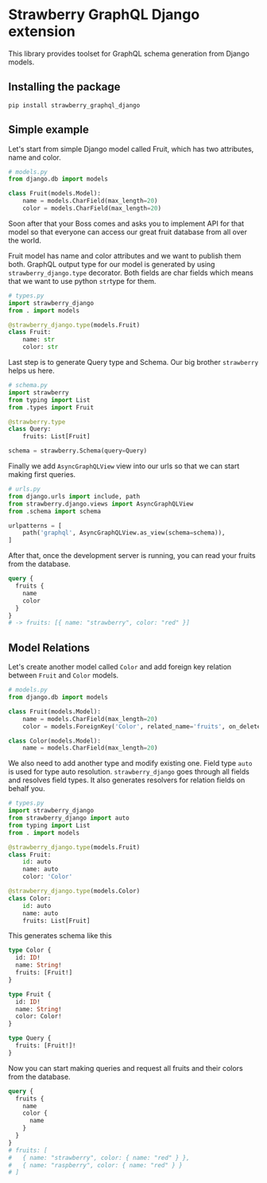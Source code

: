 # Strawberry GraphQL Django extension

This library provides toolset for GraphQL schema generation from Django models.

## Installing the package

```
pip install strawberry_graphql_django
```

## Simple example

Let's start from simple Django model called Fruit, which has two attributes, name and color.

```python
# models.py
from django.db import models

class Fruit(models.Model):
    name = models.CharField(max_length=20)
    color = models.CharField(max_length=20)
```

Soon after that your Boss comes and asks you to implement API for that model so that everyone can access our great fruit database from all over the world.

Fruit model has name and color attributes and we want to publish them both. GraphQL output type for our model is generated by using `strawberry_django.type` decorator. Both fields are char fields which means that we want to use python `str`type for them.

```python
# types.py
import strawberry_django
from . import models

@strawberry_django.type(models.Fruit)
class Fruit:
    name: str
    color: str
```

Last step is to generate Query type and Schema. Our big brother `strawberry` helps us here.

```python
# schema.py
import strawberry
from typing import List
from .types import Fruit

@strawberry.type
class Query:
    fruits: List[Fruit]

schema = strawberry.Schema(query=Query)
```

Finally we add `AsyncGraphQLView` view into our urls so that we can start making first queries.

```python
# urls.py
from django.urls import include, path
from strawberry.django.views import AsyncGraphQLView
from .schema import schema

urlpatterns = [
    path('graphql', AsyncGraphQLView.as_view(schema=schema)),
]
```

After that, once the development server is running, you can read your fruits from the database.

```graphql
query {
  fruits {
    name
    color
  }
}
# -> fruits: [{ name: "strawberry", color: "red" }]
```

## Model Relations

Let's create another model called `Color` and add foreign key relation between `Fruit` and `Color` models.

```python
# models.py
from django.db import models

class Fruit(models.Model):
    name = models.CharField(max_length=20)
    color = models.ForeignKey('Color', related_name='fruits', on_delete=models.CASCADE)

class Color(models.Model):
    name = models.CharField(max_length=20)
```

We also need to add another type and modify existing one. Field type `auto` is used for type auto resolution. `strawberry_django` goes through all fields and resolves field types. It also generates resolvers for relation fields on behalf you.

```python
# types.py
import strawberry_django
from strawberry_django import auto
from typing import List
from . import models

@strawberry_django.type(models.Fruit)
class Fruit:
    id: auto
    name: auto
    color: 'Color'

@strawberry_django.type(models.Color)
class Color:
    id: auto
    name: auto
    fruits: List[Fruit]
```

This generates schema like this

```graphql
type Color {
  id: ID!
  name: String!
  fruits: [Fruit!]
}

type Fruit {
  id: ID!
  name: String!
  color: Color!
}

type Query {
  fruits: [Fruit!]!
}
```

Now you can start making queries and request all fruits and their colors from the database.

```graphql
query {
  fruits {
    name
    color {
      name
    }
  }
}
# fruits: [
#   { name: "strawberry", color: { name: "red" } },
#   { name: "raspberry", color: { name: "red" } }
# ]
```
